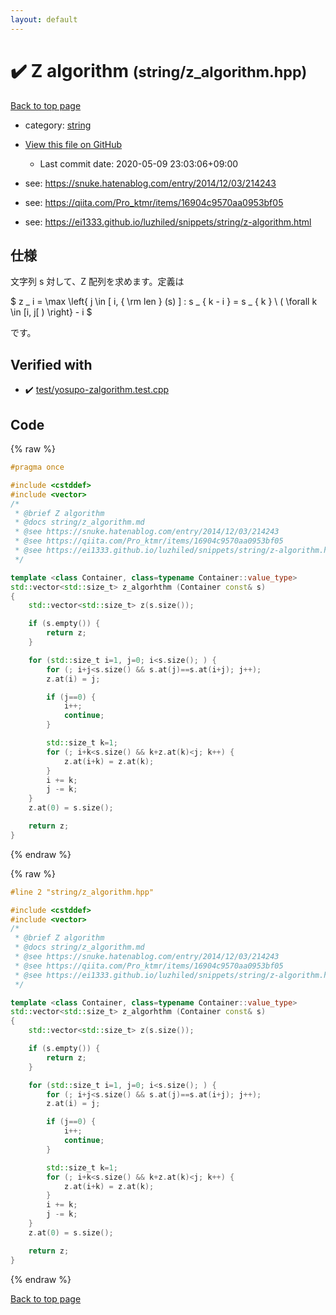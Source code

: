 ```yaml
---
layout: default
---
```


<!-- mathjax config similar to math.stackexchange -->
<script type="text/javascript" async
  src="https://cdnjs.cloudflare.com/ajax/libs/mathjax/2.7.5/MathJax.js?config=TeX-MML-AM_CHTML">
</script>
<script type="text/x-mathjax-config">
  MathJax.Hub.Config({
    TeX: { equationNumbers: { autoNumber: "AMS" }},
    tex2jax: {
      inlineMath: [ ['$','$'] ],
      processEscapes: true
    },
    "HTML-CSS": { matchFontHeight: false },
    displayAlign: "left",
    displayIndent: "2em"
  });
</script>

<script type="text/javascript" src="https://cdnjs.cloudflare.com/ajax/libs/jquery/3.4.1/jquery.min.js"></script>
<script src="https://cdn.jsdelivr.net/npm/jquery-balloon-js@1.1.2/jquery.balloon.min.js" integrity="sha256-ZEYs9VrgAeNuPvs15E39OsyOJaIkXEEt10fzxJ20+2I=" crossorigin="anonymous"></script>
<script type="text/javascript" src="../../assets/js/copy-button.js"></script>
<link rel="stylesheet" href="../../assets/css/copy-button.css" />


# :heavy_check_mark: Z algorithm <small>(string/z_algorithm.hpp)</small>

<a href="../../index.html">Back to top page</a>

* category: <a href="../../index.html#b45cffe084dd3d20d928bee85e7b0f21">string</a>
* <a href="{{ site.github.repository_url }}/blob/master/string/z_algorithm.hpp">View this file on GitHub</a>
    - Last commit date: 2020-05-09 23:03:06+09:00


* see: <a href="https://snuke.hatenablog.com/entry/2014/12/03/214243">https://snuke.hatenablog.com/entry/2014/12/03/214243</a>
* see: <a href="https://qiita.com/Pro_ktmr/items/16904c9570aa0953bf05">https://qiita.com/Pro_ktmr/items/16904c9570aa0953bf05</a>
* see: <a href="https://ei1333.github.io/luzhiled/snippets/string/z-algorithm.html">https://ei1333.github.io/luzhiled/snippets/string/z-algorithm.html</a>


## 仕様

文字列 s 対して、Z 配列を求めます。定義は

$ z _ i = \max \left\{ j \in [ i, { \rm len } (s) ] : s _ { k - i } = s _ { k } \ ( \forall k \in [i, j[ ) \right\} - i $

です。


## Verified with

* :heavy_check_mark: <a href="../../verify/test/yosupo-zalgorithm.test.cpp.html">test/yosupo-zalgorithm.test.cpp</a>


## Code

<a id="unbundled"></a>
{% raw %}
```cpp
#pragma once

#include <cstddef>
#include <vector>
/*
 * @brief Z algorithm
 * @docs string/z_algorithm.md
 * @see https://snuke.hatenablog.com/entry/2014/12/03/214243
 * @see https://qiita.com/Pro_ktmr/items/16904c9570aa0953bf05
 * @see https://ei1333.github.io/luzhiled/snippets/string/z-algorithm.html
 */

template <class Container, class=typename Container::value_type>
std::vector<std::size_t> z_algorhthm (Container const& s)
{
    std::vector<std::size_t> z(s.size());

    if (s.empty()) {
        return z;
    }

    for (std::size_t i=1, j=0; i<s.size(); ) {
        for (; i+j<s.size() && s.at(j)==s.at(i+j); j++);
        z.at(i) = j;

        if (j==0) {
            i++;
            continue;
        }

        std::size_t k=1;
        for (; i+k<s.size() && k+z.at(k)<j; k++) {
            z.at(i+k) = z.at(k);
        }
        i += k;
        j -= k;
    }
    z.at(0) = s.size();

    return z;
}

```
{% endraw %}

<a id="bundled"></a>
{% raw %}
```cpp
#line 2 "string/z_algorithm.hpp"

#include <cstddef>
#include <vector>
/*
 * @brief Z algorithm
 * @docs string/z_algorithm.md
 * @see https://snuke.hatenablog.com/entry/2014/12/03/214243
 * @see https://qiita.com/Pro_ktmr/items/16904c9570aa0953bf05
 * @see https://ei1333.github.io/luzhiled/snippets/string/z-algorithm.html
 */

template <class Container, class=typename Container::value_type>
std::vector<std::size_t> z_algorhthm (Container const& s)
{
    std::vector<std::size_t> z(s.size());

    if (s.empty()) {
        return z;
    }

    for (std::size_t i=1, j=0; i<s.size(); ) {
        for (; i+j<s.size() && s.at(j)==s.at(i+j); j++);
        z.at(i) = j;

        if (j==0) {
            i++;
            continue;
        }

        std::size_t k=1;
        for (; i+k<s.size() && k+z.at(k)<j; k++) {
            z.at(i+k) = z.at(k);
        }
        i += k;
        j -= k;
    }
    z.at(0) = s.size();

    return z;
}

```
{% endraw %}

<a href="../../index.html">Back to top page</a>

